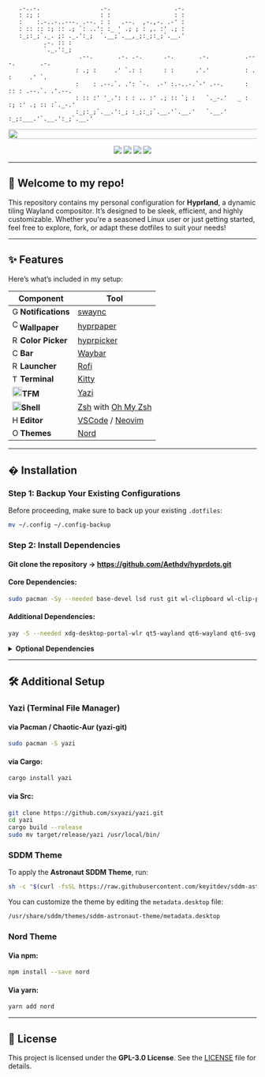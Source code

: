 ```
   .-..-.                 .-.                  .-.
   : :; :                 : :                  : :
   :    :.-..-..---. .--. : :   .--.  ,-.,-. .-' :
   : :: :: :; :: .; `: ..': :_ ' .; ; : ,. :' .; :
   :_;:_;`._. ;: ._.':_;  `.__;`.__,_;:_;:_;`.__.'
          .-. :: :
          `._.':_;
                    .--.       .-. .-.      .-.       .-.          .---.       .-.      
                   : .; :     .' `.: :      : :      .'.'          : .  :     .' `.     
                   :    : .--.`. .': `-.  .-' :.-..-.`-' .--.      : :: : .--.`. .'.--. 
                   : :: :' '_.': : : .. :' .; :: `; :   `._-.'   _ : :; :' .; :: :`._-.'
                   :_;:_;`.__.':_; :_;:_;`.__.'`.__.'   `.__.'  :_;:___.'`.__.':_;`.__.'
```
<img src="https://raw.githubusercontent.com/catppuccin/catppuccin/main/assets/palette/macchiato.png" width="1600" height="20" />

<div align="center"> 

![](https://img.shields.io/github/last-commit/Aethdv/hyprdots?&style=for-the-badge&color=F5C2E7&logoColor=D9E0EE&labelColor=292324)
![](https://img.shields.io/github/stars/Aethdv/hyprdots?style=for-the-badge&logo=andela&color=FFBFA5&logoColor=D9E0EE&labelColor=292324)
![](https://img.shields.io/github/repo-size/Aethdv/hyprdots?color=C3E5D0&label=SIZE&logo=googledrive&style=for-the-badge&logoColor=D9E0EE&labelColor=292324)
![](https://img.shields.io/badge/issues-skill-green?style=for-the-badge&color=B4CEEA&logoColor=D9E0EE&labelColor=292324) 
</div>

---

## 🚀 **Welcome to my repo!**

This repository contains my personal configuration for **Hyprland**, a dynamic tiling Wayland compositor. It’s designed to be sleek, efficient, and highly customizable. Whether you're a seasoned Linux user or just getting started, feel free to explore, fork, or adapt these dotfiles to suit your needs!

---

## ✨ **Features**

Here’s what’s included in my setup:

| **Component**       | **Tool**                                                                |
|---------------------|-------------------------------------------------------------------------|
| <img src="https://cdn3.emoji.gg/emojis/4412-ganyuping-reeeee.gif" alt="GanyuRee" width="16" height="16" />**Notifications**   | [swaync](https://github.com/ErikReider/SwayNotificationCenter)          |
| <img src="https://cdn3.emoji.gg/emojis/8353_Coffee_Dance.gif" alt="Coffee" width="15" height="22" />**Wallpaper**       | [hyprpaper](https://github.com/hyprwm/hyprpaper)                        |
| <img src="https://cdn3.emoji.gg/emojis/7171-minecraft-sheep-spinning.gif" alt="Rainbow Sheep" width="16" height="16" />**Color Picker**    | [hyprpicker](https://github.com/hyprwm/hyprpicker)                      |
| <img src="https://cdn3.emoji.gg/emojis/28630-chocolate.gif" alt="Chocolate" width="16" height="16" />**Bar**             | [Waybar](https://github.com/Alexays/Waybar)                             |
| <img src="https://cdn3.emoji.gg/emojis/69955-rocket-animated.gif" alt="Rocket" width="16" height="16" />**Launcher**        | [Rofi](https://github.com/davatorium/rofi)                              |
| <img src="https://cdn3.emoji.gg/emojis/5337-terminal-raveninha.png" alt="Term" width="16" height="15" />**Terminal**        | [Kitty](https://sw.kovidgoyal.net/kitty/)                               |
| <img src="https://cdn3.emoji.gg/emojis/6542_DuckDance.gif" alt="Duck" width="20" height="20" />**TFM**                      | [Yazi](https://github.com/sxyazi/yazi)                                  |
| <img src="https://cdn3.emoji.gg/emojis/94947-blueseashell.png" alt="BlueShell" width="18" height="18" />**Shell**           | [Zsh](https://www.zsh.org/) with [Oh My Zsh](https://ohmyz.sh/)         |
| <img src="https://cdn3.emoji.gg/emojis/7255-hamburgerwink.gif" alt="Hamburgah" width="16" height="16" />**Editor**          | [VSCode](https://github.com/microsoft/vscode) / [Neovim](https://neovim.io/) |
| <img src="https://cdn3.emoji.gg/emojis/57636-onigiri.png" alt="Onigiri" width="16" height="16" />**Themes**                 | [Nord](https://github.com/nordtheme/nord)                               |

---

## � **Installation**

### **Step 1: Backup Your Existing Configurations**
Before proceeding, make sure to back up your existing `.dotfiles`:
```bash
mv ~/.config ~/.config-backup
```

### **Step 2: Install Dependencies**

#### Git clone the repository -> https://github.com/Aethdv/hyprdots.git

#### Core Dependencies:
```bash
sudo pacman -Sy --needed base-devel lsd rust git wl-clipboard wl-clip-persist btop swaync hyprlock hyprpaper hyprpicker zsh neovim nemo iniparser rofi-wayland nerd-fonts awesome-terminal-fonts otf-font-awesome ttf-font-awesome ttf-jetbrains-mono
```

#### Additional Dependencies:
```bash
yay -S --needed xdg-desktop-portal-wlr qt5-wayland qt6-wayland qt6-svg qt6-virtualkeyboard qt6-multimedia-ffmpeg bat cliphist wlogout sddm-git light pipewire wireplumber waybar
```

<details>
<summary><b>Optional Dependencies</b></summary>

```bash
sudo pacman -Sy --needed gtest boost fuse fastfetch zlib gcc clang cmake make meson python go lld llvm zip unzip tar unrar mpd mpd-mpris mpv mpv-mpris
```
</details>

---

## 🛠️ **Additional Setup**

### **Yazi (Terminal File Manager)**

#### via Pacman / Chaotic-Aur (yazi-git)
```bash
sudo pacman -S yazi
```

#### via Cargo:
```bash
cargo install yazi
```

#### via Src:
```bash
git clone https://github.com/sxyazi/yazi.git
cd yazi
cargo build --release
sudo mv target/release/yazi /usr/local/bin/
```

### **SDDM Theme**
To apply the **Astronaut SDDM Theme**, run:
```bash
sh -c "$(curl -fsSL https://raw.githubusercontent.com/keyitdev/sddm-astronaut-theme/master/setup.sh)"
```

You can customize the theme by editing the `metadata.desktop` file:
```bash
/usr/share/sddm/themes/sddm-astronaut-theme/metadata.desktop
```

### **Nord Theme**

#### Via npm:
```bash
npm install --save nord
```

#### Via yarn:
```bash
yarn add nord
```

---

## 📜 **License**
This project is licensed under the **GPL-3.0 License**. See the [LICENSE](https://github.com/Aethdv/hyprdots/blob/main/LICENSE) file for details.
